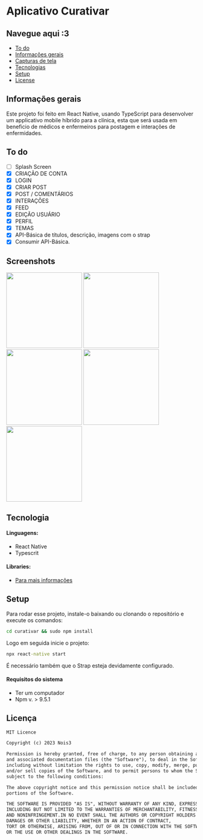 
# Aplicativo Curativar

## Navegue aqui :3

* [To do](#to-do)
* [Informações gerais](#informações-gerais)
* [Capturas de tela](#screenshots)
* [Tecnologias](#tecnologia)
* [Setup](#setup)
* [License](#license)

## Informações gerais

Este projeto foi feito em React Native, usando TypeScript para desenvolver um applicativo mobile híbrido para a clínica, esta que será usada em beneficio de médicos e enfermeiros para postagem e interações de enfermidades.

## To do

- [ ] Splash Screen
- [x] CRIAÇÃO DE CONTA
- [x] LOGIN
- [x] CRIAR POST
- [x] POST / COMENTÁRIOS
- [x] INTERAÇÕES
- [x] FEED
- [x] EDIÇÃO USUÁRIO
- [x] PERFIL
- [x] TEMAS
- [x] API-Básica de títulos, descrição, imagens com o strap
- [x] Consumir API-Básica.

## Screenshots

<p float="left">
 <img src="images/0.gif" width="200" />
  <img src="images/1.gif" width="200" /> 
  <img src="images/2.gif" width="200" />
  <img src="images/1.gif" width="200" />
  <img src="images/3.gif" width="200" />
</p>

## Tecnologia

#### Linguagens:

- React Native 
- Typescrit

#### Libraries:
* [Para mais informações](https://github.com/derleymad/projeto-app-native/blob/main/curativar/package.json)

## Setup

Para rodar esse projeto, instale-o baixando ou clonando o repositório e execute os comandos:
```cmd
cd curativar && sudo npm install
```
Logo em seguida inicie o projeto: 
```cmd
npx react-native start
```

É necessário também que o Strap esteja devidamente configurado.

#### Requisitos do sistema 

- Ter um computador
- Npm v. > 9.5.1

## Licença

```html
MIT Licence 

Copyright (c) 2023 Nois3

Permission is hereby granted, free of charge, to any person obtaining a copy of this software
and associated documentation files (the "Software"), to deal in the Software without restriction,
including without limitation the rights to use, copy, modify, merge, publish, distribute, sublicense,
and/or sell copies of the Software, and to permit persons to whom the Software is furnished to do so, 
subject to the following conditions:

The above copyright notice and this permission notice shall be included in all copies or substantial 
portions of the Software.

THE SOFTWARE IS PROVIDED "AS IS", WITHOUT WARRANTY OF ANY KIND, EXPRESS OR IMPLIED, 
INCLUDING BUT NOT LIMITED TO THE WARRANTIES OF MERCHANTABILITY, FITNESS FOR A PARTICULAR PURPOSE
AND NONINFRINGEMENT.IN NO EVENT SHALL THE AUTHORS OR COPYRIGHT HOLDERS BE LIABLE FOR ANY CLAIM,
DAMAGES OR OTHER LIABILITY, WHETHER IN AN ACTION OF CONTRACT,
TORT OR OTHERWISE, ARISING FROM, OUT OF OR IN CONNECTION WITH THE SOFTWARE
OR THE USE OR OTHER DEALINGS IN THE SOFTWARE.
```
